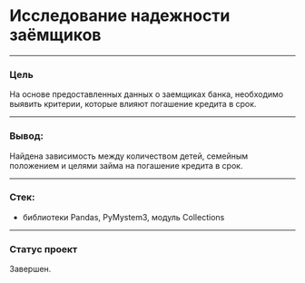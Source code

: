 # Исследование надежности заёмщиков

-------------------

### Цель

На основе предоставленных данных о заемщиках банка, необходимо выявить критерии, которые влияют погашение кредита в срок. 

------------------

### Вывод:

Найдена зависимость между количеством детей, семейным положением и целями займа на погашение кредита в срок.

---------------------

### Стек:

- библиотеки Pandas, PyMystem3, модуль Collections

--------------------

### Статус проект

Завершен.
